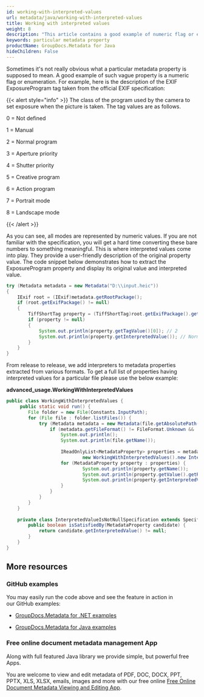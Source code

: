 ```yaml
---
id: working-with-interpreted-values
url: metadata/java/working-with-interpreted-values
title: Working with interpreted values
weight: 8
description: "This article contains a good example of numeric flag or enumeration in Java."
keywords: particular metadata property
productName: GroupDocs.Metadata for Java
hideChildren: False
---
```

Sometimes it's not really obvious what a particular metadata property is supposed to mean. A good example of such vague property is a numeric flag or enumeration. For example, here is the description of the EXIF ExposureProgram tag taken from the official EXIF specification:

{{< alert style="info" >}}
The class of the program used by the camera to set exposure when the picture is taken. The tag values are as follows.

0 = Not defined

1 = Manual

2 = Normal program

3 = Aperture priority

4 = Shutter priority

5 = Creative program

6 = Action program

7 = Portrait mode

8 = Landscape mode

{{< /alert >}}

As you can see, all modes are represented by numeric values. If you are not familiar with the specification, you will get a hard time converting these bare numbers to something meaningful. This is where interpreted values come into play. They provide a user-friendly description of the original property value. The code snippet below demonstrates how to extract the ExposureProgram property and display its original value and interpreted value.

```java
try (Metadata metadata = new Metadata("D:\\input.heic"))
{
    IExif root = (IExif)metadata.getRootPackage();
    if (root.getExifPackage() != null)
    {
        TiffShortTag property = (TiffShortTag)root.getExifPackage().getExifIfdPackage().getByTiffTagID(TiffTagID.ExposureProgram);
        if (property != null)
        {
            System.out.println(property.getTagValue()[0]); // 2
            System.out.println(property.getInterpretedValue()); // Normal program
        }
    }
}
```

From release to release, we add interpreters to metadata properties extracted from various formats. To get a full list of properties having interpreted values for a particular file please use the below example:

**advanced_usage.WorkingWithInterpretedValues**

```java
public class WorkingWithInterpretedValues {
     public static void run() {
        File folder = new File(Constants.InputPath);
        for (File file : folder.listFiles()) {
            try (Metadata metadata = new Metadata(file.getAbsolutePath())) {
                if (metadata.getFileFormat() != FileFormat.Unknown && !metadata.getDocumentInfo().isEncrypted()) {
                    System.out.println();
                    System.out.println(file.getName());
                     
                    IReadOnlyList<MetadataProperty> properties = metadata.findProperties(
                            new WorkingWithInterpretedValues().new InterpretedValueIsNotNullSpecification());
                    for (MetadataProperty property : properties) {
                            System.out.println(property.getName());
                            System.out.println(property.getValue().getRawValue());
                            System.out.println(property.getInterpretedValue().getRawValue());
                    }
                }
            }
        }
    }
      
    private class InterpretedValueIsNotNullSpecification extends Specification {
        public boolean isSatisfiedBy(MetadataProperty candidate) {
            return candidate.getInterpretedValue() != null;
        }
    }
}
```

## More resources

### GitHub examples

You may easily run the code above and see the feature in action in our GitHub examples:

*   [GroupDocs.Metadata for .NET examples](https://github.com/groupdocs-metadata/GroupDocs.Metadata-for-.NET)
    
*   [GroupDocs.Metadata for Java examples](https://github.com/groupdocs-metadata/GroupDocs.Metadata-for-Java)
    

### Free online document metadata management App

Along with full featured Java library we provide simple, but powerful free Apps.

You are welcome to view and edit metadata of PDF, DOC, DOCX, PPT, PPTX, XLS, XLSX, emails, images and more with our free online [Free Online Document Metadata Viewing and Editing App](https://products.groupdocs.app/metadata).

